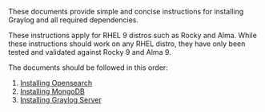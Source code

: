 These documents provide simple and concise instructions for installing Graylog and all required dependencies.

These instructions apply for RHEL 9 distros such as Rocky and Alma. While these instructions should work on any RHEL distro, they have only been tested and validated against Rocky 9 and Alma 9.

The documents should be followed in this order:

1. [Installing Opensearch](installing%20opensearch.md)
2. [Installing MongoDB](installing%20mongodb.md)
3. [Installing Graylog Server](installing%20graylog-server.md)

